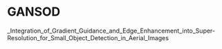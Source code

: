 # GANSOD
_Integration_of_Gradient_Guidance_and_Edge_Enhancement_into_Super-Resolution_for_Small_Object_Detection_in_Aerial_Images
